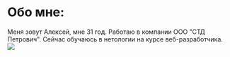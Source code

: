# Обо мне:
Меня зовут Алексей, мне 31 год. Работаю в компании ООО "СТД Петрович".
Сейчас обучаюсь в нетологии на курсе веб-разработчика.
![](https://i.ibb.co/DGkZPNL/photo-2021-07-21-18-25-40.jpg)